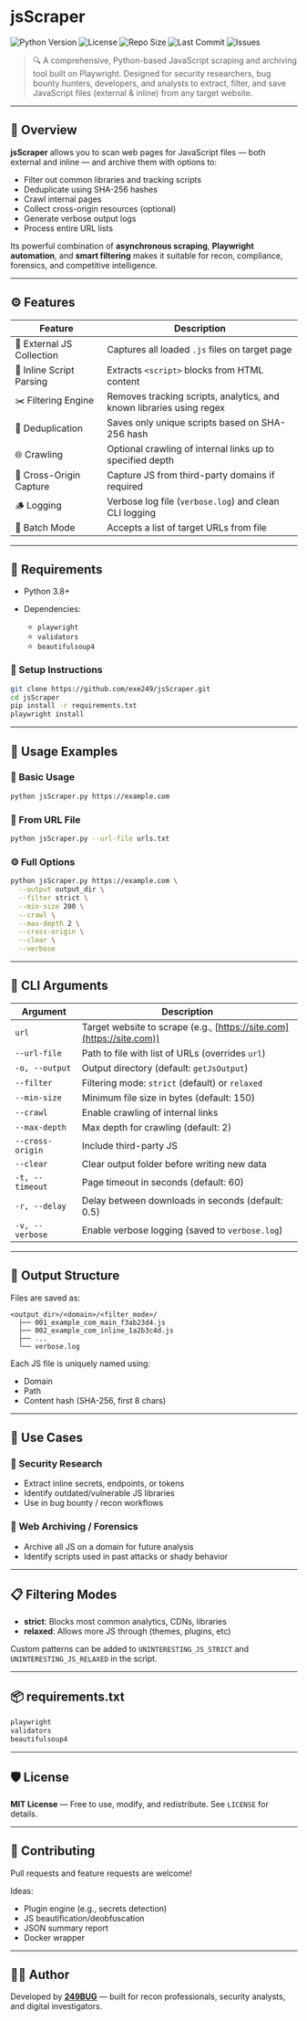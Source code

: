 # jsScraper
![Python Version](https://img.shields.io/badge/python-3.8%2B-blue)
![License](https://img.shields.io/badge/license-MIT-green)
![Repo Size](https://img.shields.io/github/repo-size/exe249/jsScraper)
![Last Commit](https://img.shields.io/github/last-commit/exe249/jsScraper)
![Issues](https://img.shields.io/github/issues/exe249/jsScraper)

> 🔍 A comprehensive, Python-based JavaScript scraping and archiving tool built on Playwright. Designed for security researchers, bug bounty hunters, developers, and analysts to extract, filter, and save JavaScript files (external & inline) from any target website.

---

## 🚀 Overview

**jsScraper** allows you to scan web pages for JavaScript files — both external and inline — and archive them with options to:

* Filter out common libraries and tracking scripts
* Deduplicate using SHA-256 hashes
* Crawl internal pages
* Collect cross-origin resources (optional)
* Generate verbose output logs
* Process entire URL lists

Its powerful combination of **asynchronous scraping**, **Playwright automation**, and **smart filtering** makes it suitable for recon, compliance, forensics, and competitive intelligence.

---

## ⚙️ Features

| Feature                   | Description                                                            |
| ------------------------- | ---------------------------------------------------------------------- |
| 📂 External JS Collection | Captures all loaded `.js` files on target page                         |
| 🧠 Inline Script Parsing  | Extracts `<script>` blocks from HTML content                           |
| ✂️ Filtering Engine       | Removes tracking scripts, analytics, and known libraries using regex   |
| 🔄 Deduplication          | Saves only unique scripts based on SHA-256 hash                        |
| 🌐 Crawling               | Optional crawling of internal links up to specified depth              |
| 🏁 Cross-Origin Capture   | Capture JS from third-party domains if required                        |
| 🪵 Logging                | Verbose log file (`verbose.log`) and clean CLI logging                 |
| 🧪 Batch Mode             | Accepts a list of target URLs from file                                |

---

## 🧰 Requirements

* Python 3.8+
* Dependencies:

  * `playwright`
  * `validators`
  * `beautifulsoup4`

### 🔧 Setup Instructions

```bash
git clone https://github.com/exe249/jsScraper.git
cd jsScraper
pip install -r requirements.txt
playwright install
```

---

## 🧪 Usage Examples

### 📄 Basic Usage

```bash
python jsScraper.py https://example.com
```

### 🔁 From URL File

```bash
python jsScraper.py --url-file urls.txt
```

### ⚙️ Full Options

```bash
python jsScraper.py https://example.com \
  --output output_dir \
  --filter strict \
  --min-size 200 \
  --crawl \
  --max-depth 2 \
  --cross-origin \
  --clear \
  --verbose
```

---

## 🧾 CLI Arguments

| Argument         | Description                                                           |
| ---------------- | --------------------------------------------------------------------- |
| `url`            | Target website to scrape (e.g., [https://site.com](https://site.com)) |
| `--url-file`     | Path to file with list of URLs (overrides `url`)                      |
| `-o, --output`   | Output directory (default: `getJsOutput`)                             |
| `--filter`       | Filtering mode: `strict` (default) or `relaxed`                       |
| `--min-size`     | Minimum file size in bytes (default: 150)                             |
| `--crawl`        | Enable crawling of internal links                                     |
| `--max-depth`    | Max depth for crawling (default: 2)                                   |
| `--cross-origin` | Include third-party JS                                                |
| `--clear`        | Clear output folder before writing new data                           |
| `-t, --timeout`  | Page timeout in seconds (default: 60)                                 |
| `-r, --delay`    | Delay between downloads in seconds (default: 0.5)                     |
| `-v, --verbose`  | Enable verbose logging (saved to `verbose.log`)                       |

---

## 📁 Output Structure

Files are saved as:

```
<output_dir>/<domain>/<filter_mode>/
  ├── 001_example_com_main_f3ab23d4.js
  ├── 002_example_com_inline_1a2b3c4d.js
  ├── ...
  └── verbose.log
```

Each JS file is uniquely named using:

* Domain
* Path
* Content hash (SHA-256, first 8 chars)

---

## 🧠 Use Cases

### 🔐 Security Research

* Extract inline secrets, endpoints, or tokens
* Identify outdated/vulnerable JS libraries
* Use in bug bounty / recon workflows

### 🧾 Web Archiving / Forensics

* Archive all JS on a domain for future analysis
* Identify scripts used in past attacks or shady behavior

---

## 📋 Filtering Modes

* **strict**: Blocks most common analytics, CDNs, libraries
* **relaxed**: Allows more JS through (themes, plugins, etc)

Custom patterns can be added to `UNINTERESTING_JS_STRICT` and `UNINTERESTING_JS_RELAXED` in the script.

---

## 📦 requirements.txt

```txt
playwright
validators
beautifulsoup4
```

---

## 🛡 License

**MIT License** — Free to use, modify, and redistribute. See `LICENSE` for details.

---

## 🤝 Contributing

Pull requests and feature requests are welcome!

Ideas:

* Plugin engine (e.g., secrets detection)
* JS beautification/deobfuscation
* JSON summary report
* Docker wrapper

---

## 👨‍💻 Author

Developed by **[249BUG](https://github.com/exe249)** — built for recon professionals, security analysts, and digital investigators.
